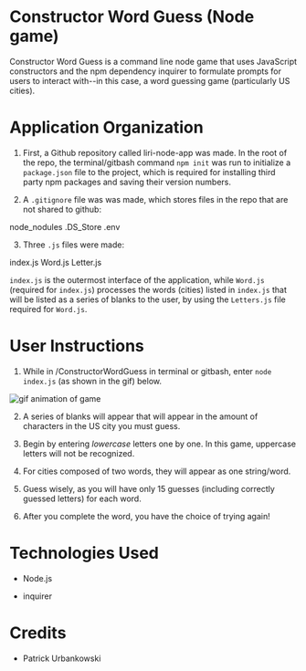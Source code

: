 # Constructor Word Guess (Node game)

Constructor Word Guess is a command line node game that uses JavaScript constructors and the npm dependency inquirer to formulate prompts for users to interact with--in this case, a word guessing game (particularly US cities).

# Application Organization

1. First, a Github repository called liri-node-app was made. In the root of the repo, the terminal/gitbash command `npm init` was run to initialize a `package.json` file to the project, which is required for installing third party npm packages and saving their version numbers. 

2. A `.gitignore` file was was made, which stores files in the repo that are not shared to github:

node_nodules
.DS_Store
.env

3. Three `.js` files were made:

index.js
Word.js
Letter.js

`index.js` is the outermost interface of the application, while `Word.js` (required for `index.js`) processes the words (cities) listed in `index.js` that will be listed as a series of blanks to the user, by using the `Letters.js` file required for `Word.js`.

# User Instructions

1. While in /ConstructorWordGuess in terminal or gitbash, enter `node index.js` (as shown in the gif) below.

![gif animation of game](./constructor-gif.gif)

2. A series of blanks will appear that will appear in the amount of characters in the US city you must guess.

3. Begin by entering *lowercase* letters one by one. In this game, uppercase letters will not be recognized.

4. For cities composed of two words, they will appear as one string/word.

5. Guess wisely, as you will have only 15 guesses (including correctly guessed letters) for each word.

6. After you complete the word, you have the choice of trying again!


# Technologies Used

* Node.js

* inquirer

# Credits

* Patrick Urbankowski